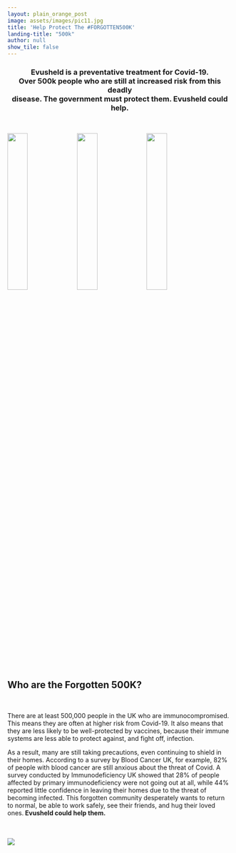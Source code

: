 ```yaml
---
layout: plain_orange_post
image: assets/images/pic11.jpg
title: 'Help Protect The #FORGOTTEN500K'
landing-title: "500k"
author: null
show_tile: false
---
```


<h3><center>Evusheld is a preventative treatment for Covid-19. <br> Over 500k people who are still at increased risk from this deadly <br> disease. The government must protect them. Evusheld could help.</center></h3>

<br>

<a href="https://getevusheld.uk/how-you-can-help/"><img src="https://getevusheld.uk/assets/images/landing_page/How_Can_You_Help.png" alt="" style="float: left; width: 30%; margin-right: 1%; margin-bottom: 0.5em;" /></a><a href="https://getevusheld.uk/about-evusheld/"><img src="https://getevusheld.uk/assets/images/landing_page/About_Evusheld.png" alt="" style="float: left; width: 30%; margin-right: 1%; margin-bottom: 0.5em;"/></a><a href="https://getevusheld.uk/hear-our-stories/"><img src="https://getevusheld.uk/assets/images/landing_page/Hear_Their_Stories.png" alt="" style="float: left; width: 30%; margin-right: 1%; margin-bottom: 0.5em;"/></a>

<p style="clear: both;">

<br>

<h2>Who are the Forgotten 500K?</h2>

<br>
<p>There are at least 500,000 people in the UK who are immunocompromised. This means they are often at higher risk from Covid-19. It also means that they are less likely to be well-protected by vaccines, because their immune systems are less able to protect against, and fight off, infection. </p>

<p>As a result, many are still taking precautions, even continuing to shield in their homes. According to a survey by Blood Cancer UK, for example, 82% of people with blood cancer are still anxious about the threat of Covid. A survey conducted by Immunodeficiency UK showed that 28% of people affected by primary immunodeficiency were not going out at all, while 44% reported little confidence in leaving their homes due to the threat of becoming infected. This forgotten community desperately wants to return to normal, be able to work safely, see their friends, and hug their loved ones.<b> Evusheld could help them. </b> </p>


<br>
<br>
<img src="https://getevusheld.uk/assets/images/landing_page/Supported_by_Logos.png">
